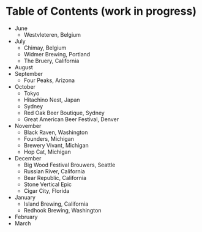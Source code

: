 Table of Contents (work in progress)
====================================

- June
    - Westvleteren, Belgium
- July
    - Chimay, Belgium
    - Widmer Brewing, Portland
    - The Bruery, California
- August
- September
    - Four Peaks, Arizona
- October
    - Tokyo
    - Hitachino Nest, Japan
    - Sydney
    - Red Oak Beer Boutique, Sydney
    - Great American Beer Festival, Denver
- November
    - Black Raven, Washington
    - Founders, Michigan
    - Brewery Vivant, Michigan
    - Hop Cat, Michigan
- December
    - Big Wood Festival Brouwers, Seattle
    - Russian River, California
    - Bear Republic, California
    - Stone Vertical Epic
    - Cigar City, Florida
- January
    - Island Brewing, California
    - Redhook Brewing, Washington
- February
- March